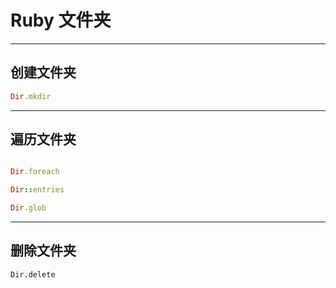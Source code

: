 # **Ruby** 文件夹


---

## 创建文件夹


```ruby
Dir.mkdir 

```

---

##  遍历文件夹

```ruby

Dir.foreach

Dir::entries

Dir.glob

```
---

## 删除文件夹


```
Dir.delete

```





